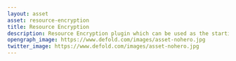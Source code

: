 ```yaml
---
layout: asset
asset: resource-encryption
title: Resource Encryption
description: Resource Encryption plugin which can be used as the starting point for your own encryption of game archives.
opengraph_image: https://www.defold.com/images/asset-nohero.jpg
twitter_image: https://www.defold.com/images/asset-nohero.jpg
---
```

